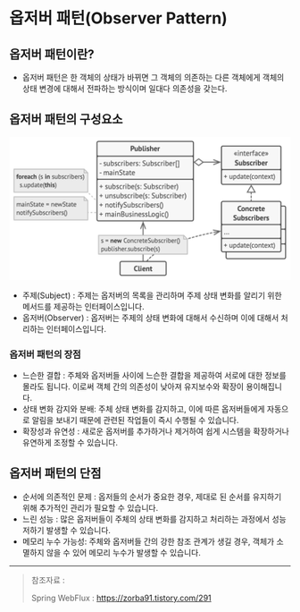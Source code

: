 # 옵저버 패턴(Observer Pattern)

## 옵저버 패턴이란?

* 옵저버 패턴은 한 객체의 상태가 바뀌면 그 객체의 의존하는 다른 객체에게 객체의 상태 변경에 대해서 전파하는 방식이며 일대다 의존성을 갖는다.

## 옵저버 패턴의 구성요소

<img src="img/ObserverPattern.png" width="600">

* 주제(Subject) : 주제는 옵저버의 목록을 관리하며 주제 상태 변화를 알리기 위한 메서드를 제공하는 인터페이스입니다.
* 옵저버(Observer) : 옵저버는 주제의 상태 변화에 대해서 수신하며 이에 대해서 처리하는 인터페이스입니다.

### 옵저버 패턴의 장점

* 느슨한 결합 : 주체와 옵저버들 사이에 느슨한 결합을 제공하여 서로에 대한 정보를 몰라도 됩니다. 이로써 객체 간의 의존성이 낮아져 유지보수와 확장이 용이해집니다.
* 상태 변화 감지와 분배: 주체 상태 변화를 감지하고, 이에 따른 옵저버들에게 자동으로 알림을 보내기 때문에 관련된 작업들이 즉시 수행될 수 있습니다.
* 확장성과 유연성 : 새로운 옵저버를 추가하거나 제거하여 쉽게 시스템을 확장하거나 유연하게 조정할 수 있습니다.

## 옵저버 패턴의 단점

* 순서에 의존적인 문제 : 옵저들의 순서가 중요한 경우, 제대로 된 순서를 유지하기 위해 추가적인 관리가 필요할 수 있습니다.
* 느린 성능 : 많은 옵저버들이 주체의 상태 변화를 감지하고 처리하는 과정에서 성능 저하기 발생할 수 있습니다.
* 메모리 누수 가능성: 주체와 옵저버들 간의 강한 참조 관계가 생길 경우, 객체가 소멸하지 않을 수 있어 메모리 누수가 발생할 수 있습니다.

---

> 참조자료 :
> 
> Spring WebFlux : https://zorba91.tistory.com/291
